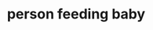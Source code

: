 ---
layout: people&body
title: person feeding baby
emoji: person_feeding_baby
permalink: 🧑‍🍼.html
---